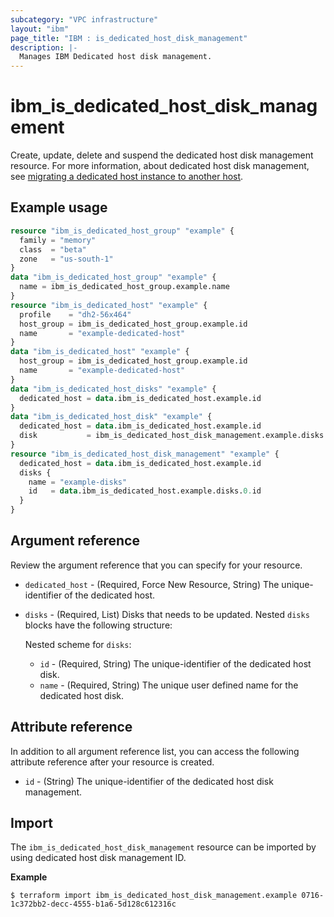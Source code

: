 ```yaml
---
subcategory: "VPC infrastructure"
layout: "ibm"
page_title: "IBM : is_dedicated_host_disk_management"
description: |-
  Manages IBM Dedicated host disk management.
---
```


# ibm_is_dedicated_host_disk_management

Create, update, delete and suspend the dedicated host disk management resource. For more information, about dedicated host disk management, see [migrating a dedicated host instance to another host](https://cloud.ibm.com/docs/virtual-servers?topic=virtual-servers-migrating-dedicated-host).

## Example usage

```terraform
resource "ibm_is_dedicated_host_group" "example" {
  family = "memory"
  class  = "beta"
  zone   = "us-south-1"
}
data "ibm_is_dedicated_host_group" "example" {
  name = ibm_is_dedicated_host_group.example.name
}
resource "ibm_is_dedicated_host" "example" {
  profile    = "dh2-56x464"
  host_group = ibm_is_dedicated_host_group.example.id
  name       = "example-dedicated-host"
}
data "ibm_is_dedicated_host" "example" {
  host_group = ibm_is_dedicated_host_group.example.id
  name       = "example-dedicated-host"
}
data "ibm_is_dedicated_host_disks" "example" {
  dedicated_host = data.ibm_is_dedicated_host.example.id
}
data "ibm_is_dedicated_host_disk" "example" {
  dedicated_host = data.ibm_is_dedicated_host.example.id
  disk           = ibm_is_dedicated_host_disk_management.example.disks.0.id
}
resource "ibm_is_dedicated_host_disk_management" "example" {
  dedicated_host = data.ibm_is_dedicated_host.example.id
  disks {
    name = "example-disks"
    id   = data.ibm_is_dedicated_host.example.disks.0.id
  }
}
```

## Argument reference
Review the argument reference that you can specify for your resource.

- `dedicated_host` - (Required, Force New Resource, String) The unique-identifier of the dedicated host.
- `disks` - (Required, List) Disks that needs to be updated. Nested `disks` blocks have the following structure:
  
  Nested scheme for `disks`:
  - `id` - (Required, String) The unique-identifier of the dedicated host disk.
  - `name` - (Required, String) The unique user defined name for the dedicated host disk.

## Attribute reference
In addition to all argument reference list, you can access the following attribute reference after your resource is created.

- `id` - (String) The unique-identifier of the dedicated host disk management.

## Import

The `ibm_is_dedicated_host_disk_management` resource can be imported by using dedicated host disk management ID.

**Example**

```
$ terraform import ibm_is_dedicated_host_disk_management.example 0716-1c372bb2-decc-4555-b1a6-5d128c612316c
```
